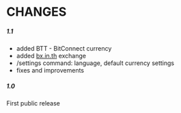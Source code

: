 # CHANGES

##### 1.1
* added BTT - BitConnect currency
* added [bx.in.th](https://bx.in.th/ref/s9c3HU/) exchange
* /settings command: language, default currency settings
* fixes and improvements

##### 1.0
First public release
